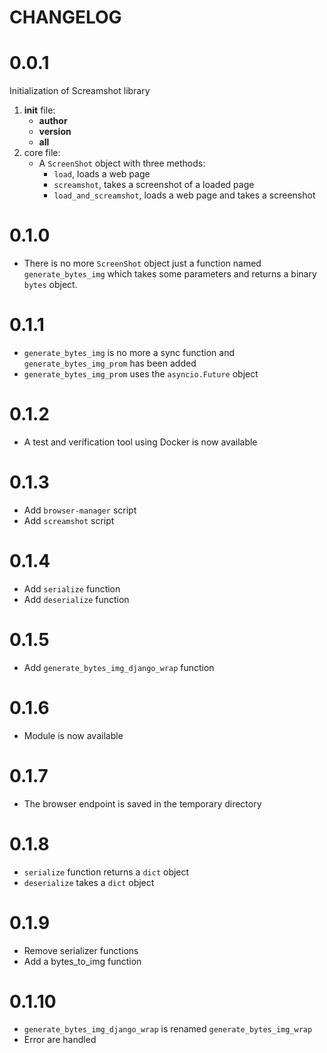 CHANGELOG
=========

0.0.1
===

Initialization of Screamshot library
1. __init__ file:
    * __author__
    * __version__
    * __all__
2. core file:
    * A `ScreenShot` object with three methods:
        * `load`, loads a web page
        * `screamshot`, takes a screenshot of a loaded page
        * `load_and_screamshot`, loads a web page and takes a screenshot

0.1.0
===

* There is no more `ScreenShot` object just a function named `generate_bytes_img` which
takes some parameters and returns a binary `bytes` object.

0.1.1
===

* `generate_bytes_img` is no more a sync function and `generate_bytes_img_prom` has been added
* `generate_bytes_img_prom` uses the `asyncio.Future` object

0.1.2
===

* A test and verification tool using Docker is now available

0.1.3
===

* Add `browser-manager` script
* Add `screamshot` script

0.1.4
===

* Add `serialize` function
* Add `deserialize` function

0.1.5
===

* Add `generate_bytes_img_django_wrap` function

0.1.6
===

* Module is now available 

0.1.7
===

* The browser endpoint is saved in the temporary directory

0.1.8
===

* `serialize` function returns a `dict` object
* `deserialize` takes a `dict` object

0.1.9
===

* Remove serializer functions
* Add a bytes_to_img function

0.1.10
===
* ``generate_bytes_img_django_wrap`` is renamed ``generate_bytes_img_wrap``
* Error are handled
